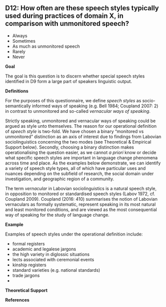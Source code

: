 ## D12: How often are these speech styles typically used during practices of domain X, in comparison with unmonitored speech? 


- Always
- Sometimes
- As much as unmonitored speech
- Rarely
- Never

**Goal**

The goal is this question is to discern whether special speech styles identified in D9 form a large part of speakers linguistic output. 

**Definitions**

For the purposes of this questionnaire, we define _speech styles_ as socio-semantically informed ways of speaking (e.g. Bell 1984; Coupland 2007: 2) in contrast to unmonitored and so-called _vernacular ways of speaking_.

Strictly speaking, unmonitored and vernacular ways of speaking could be argued as style unto themselves. The reason for our operational definition of _speech style_ is two-fold. We have chosen a binary “monitored vs unmonitored” distinction as an axis of interest due to findings from Labovian sociolinguistics concerning the two modes (see Theoretical & Empirical Support below). Secondly, choosing a binary distinction makes operationalising the question easier, as we cannot _a priori_ know or decide what specific speech styles are important in language change phenomena across time and place. As the examples below demonstrate, we can identify a variety of speech style types, all of which have particular uses and nuances depending on the subfield of research, the social domain under investigation, and geographic region of a community.

The term _vernacular_ in Labovian sociolinguistics is a natural speech style, in opposition to monitored or standardised speech styles (Labov 1972, cf. Coupland 2009). Coupland (2016: 410) summarises the notion of Labovian vernaculars as formally systematic, represent speaking in its most natural and least monitored conditions, and are viewed as the most consequential way of speaking for the study of language change.

**Example**

Examples of speech styles under the operational definition include:

- formal registers
- academic and legalese jargons
- the high variety in diglossic situations
- lects associated with ceremonial events
- kinship registers
- standard varieties (e.g. national standards)
- trade jargons
- 
**Theoretical Support**


**References**


